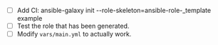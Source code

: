 - [ ] Add CI: ansible-galaxy init --role-skeleton=ansible-role-_template example
- [ ] Test the role that has been generated.
- [ ] Modify `vars/main.yml` to actually work.
